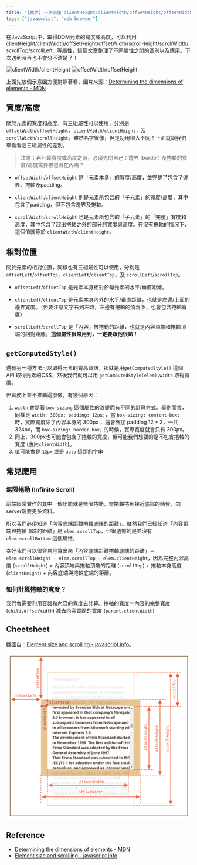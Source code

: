 ```yaml
---
title: "[教學] 一次搞懂 clientHeight/clientWidth/offSetHeight/offsetWidth/scrollHeight/scrollWidth/scrollTop/scrollLeft 的區別"
tags: ["javascript", "web browser"]
---
```


在JavaScript中，取得DOM元素的寬度或高度，可以利用clientHeight/clientWidth/offSetHeight/offsetWidth/scrollHeight/scrollWidth/scrollTop/scrollLeft...等屬性，這篇文章整理了不同屬性之間的區別以及應用。下次遇到時再也不會分不清楚了！

![clientWidth/clientHeight](https://developer.mozilla.org/@api/deki/files/185/=Dimensions-client.png)
![offsetWidth/offsetHeight](https://developer.mozilla.org/@api/deki/files/186/=Dimensions-offset.png)

上面先放個示意圖方便對照著看，圖片來源：[Determining the dimensions of elements - MDN](https://developer.mozilla.org/en-US/docs/Web/API/CSS_Object_Model/Determining_the_dimensions_of_elements)

## 寬度/高度

關於元素的寬度和高度，有三組屬性可以使用，分別是`offsetWidth`/`offsetHeight`，`clientWidth`/`clientHeight`，及`scrollWidth`/`scrollHeight`。雖然名字很像，但是功用卻大不同！下面就讓我們來看看這三組屬性的差別。

> 注意：再計算寬度或高度之前，必須先問自己：邊界 (border) 及捲軸的寬度/高度需要被包含在內嗎？

* `offsetWidth`/`offsetHeight` 是「元素本身」的寬度/高度，並完整了包含了邊界、捲軸及padding。

* `clientWidth`/`clientHeight` 則是元素所包含的「子元素」的寬度/高度，其中包含了padding，但不包含邊界及捲軸。

* `scrollWidth`/`scrollHeight` 也是元素所包含的「子元素」的「完整」寬度和高度，其中包含了超出捲軸之外的部分的寬度與高度。在沒有捲軸的情況下，這個值就等於 `clientWidth`/`clientHeight`。

## 相對位置

關於元素的相對位置，同樣也有三組屬性可以使用，分別是 `offsetLeft`/`offsetTop`，`clientLeft`/`clientTop`，及 `scrollLeft`/`scrollTop`。

* `offsetLeft`/`offsetTop` 是元素本身相對於母元素的水平/垂直距離。

* `clientLeft`/`clientTop` 是元素本身內外的水平/垂直距離，也就是左邊/上面的邊界寬度。（但要注意文字右到左時，左邊有捲軸的情況下，也會包含捲軸寬度）

* `scrollLeft`/`scrollTop` 是「內容」被捲動的距離，也就是內容頂端和捲軸頂端的相對距離。**這個屬性很常用到，一定要跟他很熟！**

## `getComputedStyle()`

還有另一種方法可以取得元素的寬高資訊，那就是用`getComputedStyle()` 這個 API 取得元素的CSS，然後我們就可以用 `getComputedStyle(elem).width` 取得寬度。

但實務上並不推薦這麼做，有幾個原因：

1. `width` 會隨著 `box-sizing` 這個屬性的改變而有不同的計算方式。舉例而言，同樣是 `width: 300px; padding: 12px;`，當 `box-sizing: content-box;` 時，實際寬度除了內容本身的 300px ，還會外加 padding 12 * 2，一共 324px，而 `box-sizing: border-box;` 的時候，實際寬度就會只有 300px。
2. 同上，300px也可能會包含了捲軸的寬度，但可能我們想要的是不包含捲軸的寬度 (應用`clientWidth`)。
3. 值可能會是 `12px` 或是 `auto` 這類的字串

## 常見應用

### 無限捲動 (Infinite Scroll)

前端經常實作的其中一個功能就是無限捲動，當捲軸捲到接近底部的時候，向server端要更多資料。

所以我們必須知道「內容底端距離捲軸底端的距離」。雖然我們已經知道「內容頂端與捲軸頂端的距離」是 `elem.scrollTop`，但很遺憾的是並沒有`elem.scrollBottom` 這個屬性，

幸好我們可以很容易地算出來「內容底端距離捲軸底端的距離」＝ `elem.scrollHeight - elem.scrollTop - elem.clientHeight`，因為完整內容高度 (`scrollHeight`) = 內容頂端與捲軸頂端的距離 (`scrollTop`) + 捲軸本身高度 (`clientHeight`) + 內容底端與捲軸底端的距離。

### 如何計算捲軸的寬度？

我們會需要利用容器和內容的寬度去計算。捲軸的寬度＝內容的完整寬度 (`child.offsetWidth`) 減去內容實際的寬度 (`parent.clientWidth`)

## Cheetsheet

截圖自：[Element size and scrolling - javascript.info](https://javascript.info/size-and-scroll)。

![size](/images/size.png)

## Reference

* [Determining the dimensions of elements - MDN](https://developer.mozilla.org/en-US/docs/Web/API/CSS_Object_Model/Determining_the_dimensions_of_elements)
* [Element size and scrolling - javascript.info](https://javascript.info/size-and-scroll)
